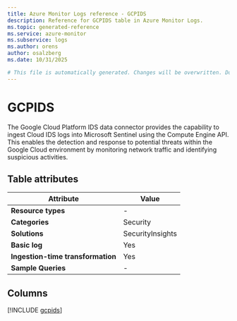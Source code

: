 ```yaml
---
title: Azure Monitor Logs reference - GCPIDS
description: Reference for GCPIDS table in Azure Monitor Logs.
ms.topic: generated-reference
ms.service: azure-monitor
ms.subservice: logs
ms.author: orens
author: osalzberg
ms.date: 10/31/2025

# This file is automatically generated. Changes will be overwritten. Do not change this file directly.
---
```


# GCPIDS

The Google Cloud Platform IDS data connector provides the capability to ingest Cloud IDS logs into Microsoft Sentinel using the Compute Engine API. This enables the detection and response to potential threats within the Google Cloud environment by monitoring network traffic and identifying suspicious activities.


## Table attributes

|Attribute|Value|
|---|---|
|**Resource types**|-|
|**Categories**|Security|
|**Solutions**| SecurityInsights|
|**Basic log**|Yes|
|**Ingestion-time transformation**|Yes|
|**Sample Queries**|-|



## Columns
  
[!INCLUDE [gcpids](~/reusable-content/ce-skilling/azure/includes/azure-monitor/reference/tables/gcpids-include.md)]
